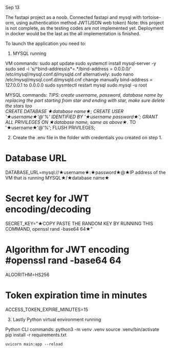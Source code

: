 Sep 13

The fastapi project as a noob.
Connected fastapi and mysql with tortoise-orm, using authentication method JWT(JSON web token)
Note: this project is not complete, as the testing codes are not implemented yet. Deployment in docker would be the last as the all implementation is finished. 

To launch the application you need to:

1. MYSQL running 

VM commands:
    sudo apt update
    sudo systemctl install mysql-server -y
    sudo sed -i 's/^bind-address\s*=.*/bind-address = 0.0.0.0/' /etc/mysql/mysql.conf.d/mysqld.cnf
        alternatively: sudo nano /etc/mysql/mysql.conf.d/mysqld.cnf
                       change manually bind-address = 127.0.0.1 to 0.0.0.0
    sudo sysmtectl restart mysql
    sudo mysql -u root

MYSQL commands: *TIPS: create username, password, database name by replacing the part starting from star and ending with star, make sure delete the stars too  
    CREATE DATABASE ★database name★;
    CREATE USER '★username★'@'%' IDENTIFIED BY '★username password★';
    GRANT ALL PRIVILEGES ON ★database name, same as above★.* TO '★username★'@'%';
    FLUSH PRIVILEGES;

2. Create the .env file in the folder with credentials you created on step 1.

# Database URL
DATABASE_URL=mysql://★username★:★password★@★IP address of the VM that is running MYSQL★/★database name★

# Secret key for JWT encoding/decoding
SECRET_KEY="★COPY PASTE THE RANDOM KEY BY RUNNING THIS COMMAND, openssl rand -base64 64★"

# Algorithm for JWT encoding #openssl rand -base64 64
ALGORITHM=HS256

# Token expiration time in minutes
ACCESS_TOKEN_EXPIRE_MINUTES=15

3. Lastly Python virtual environment running

Python CLI commands:
    python3 -m venv .venv
    source .venv/bin/activate
    pip install -r requirements.txt

    uvicorn main:app --reload